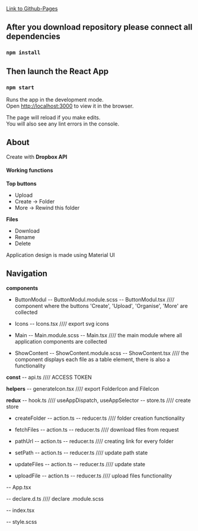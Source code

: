 [Link to Github-Pages ](https://alexlogvinmal.github.io/dbb-test-task/ "alexlogvinmal.github.io/dbb-test-task/")

## After you download repository please connect all dependencies

### `npm install`

## Then launch the React App

### `npm start`

Runs the app in the development mode.\
Open [http://localhost:3000](http://localhost:3000) to view it in the browser.

The page will reload if you make edits.\
You will also see any lint errors in the console.

## About

Create with **Dropbox API**

#### Working functions

**Top buttons**
- Upload
- Create -> Folder
- More -> Rewind this folder

**Files**
- Download
- Rename
- Delete


Application design is made using Material UI


## **Navigation**


**components**

- ButtonModul
-- ButtonModul.module.scss
-- ButtonModul.tsx //// component where the buttons 'Create', 'Upload', 'Organise', 'More' are collected

- Icons
-- Icons.tsx //// export svg icons

- Main
-- Main.module.scss
-- Main.tsx //// the main module where all application components are collected

- ShowContent
-- ShowContent.module.scss
-- ShowContent.tsx //// the component displays each file as a table element, there is also a functionality

**const**
-- api.ts //// ACCESS TOKEN

**helpers**
-- generateIcon.tsx //// export FolderIcon and FileIcon 

**redux**
-- hook.ts //// useAppDispatch, useAppSelector
-- store.ts //// create store

- createFolder
-- action.ts
-- reducer.ts //// folder creation functionality

- fetchFiles
-- action.ts
-- reducer.ts //// download files from request

- pathUrl
-- action.ts
-- reducer.ts //// creating link for every folder 

- setPath
-- action.ts
-- reducer.ts //// update path state

- updateFiles
-- action.ts
-- reducer.ts //// update state

- uploadFile
-- action.ts
-- reducer.ts ////  upload files functionality

-- App.tsx

-- declare.d.ts //// declare .module.scss

-- index.tsx

-- style.scss
